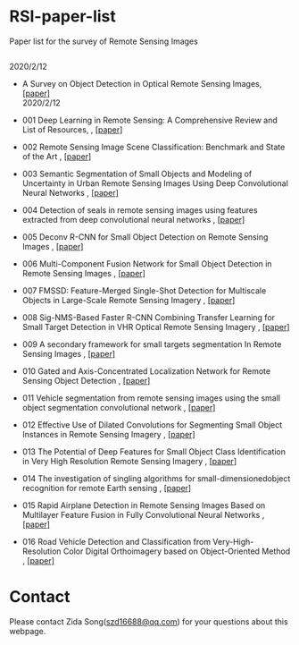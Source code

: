 # RSI-paper-list
Paper list for the survey of Remote Sensing Images

``````````````````````````````

``````````````````````````````
2020/2/12
- A Survey on Object Detection in Optical Remote Sensing Images, [[paper]](https://arxiv.org/vc/arxiv/papers/1603/1603.06201v1.pdf)   
2020/2/12

- 001 Deep Learning in Remote Sensing: A Comprehensive Review and List of Resources,
, [[paper]](https://ieeexplore.ieee.org/document/8113128)  

- 002 Remote Sensing Image Scene Classification: Benchmark and State of the Art
, [[paper]](http://ieeexplore.ieee.org/document/7891544/
)  
- 003 Semantic Segmentation of Small Objects and Modeling of Uncertainty in Urban Remote Sensing Images Using Deep Convolutional Neural Networks
, [[paper]](https://ieeexplore.ieee.org/abstract/document/7789580/
)  
- 004 Detection of seals in remote sensing images using features extracted from deep convolutional neural networks
, [[paper]](https://ieeexplore.ieee.org/document/7326163/
)  
- 005 Deconv R-CNN for Small Object Detection on Remote Sensing Images
, [[paper]](https://ieeexplore.ieee.org/document/8517436
)  
- 006 Multi-Component Fusion Network for Small Object Detection in Remote Sensing Images
, [[paper]](https://ieeexplore.ieee.org/document/8823855
)  
- 007 FMSSD: Feature-Merged Single-Shot Detection for Multiscale Objects in Large-Scale Remote Sensing Imagery
, [[paper]](https://ieeexplore.ieee.org/document/8930933
)  
- 008 Sig-NMS-Based Faster R-CNN Combining Transfer Learning for Small Target Detection in VHR Optical Remote Sensing Imagery
, [[paper]](https://ieeexplore.ieee.org/document/8763909
)  
- 009 A secondary framework for small targets segmentation In Remote Sensing Images
, [[paper]](https://ieeexplore.ieee.org/document/7111562
)  
- 010 Gated and Axis-Concentrated Localization Network for Remote Sensing Object Detection
, [[paper]](https://ieeexplore.ieee.org/document/8827601
)  
- 011 Vehicle segmentation from remote sensing images using the small object segmentation convolutional network
, [[paper]](https://ieeexplore.ieee.org/document/8248485
)  
- 012 Effective Use of Dilated Convolutions for Segmenting Small Object Instances in Remote Sensing Imagery
, [[paper]](https://arxiv.org/ftp/arxiv/papers/1709/1709.00179.pdf
)  
- 013 The Potential of Deep Features for Small Object Class Identification in Very High Resolution Remote Sensing Imagery
, [[paper]](https://link.springer.com/chapter/10.1007%2F978-3-319-59876-5_63
)  
- 014 The investigation of singling algorithms for small-dimensionedobject recognition for remote Earth sensing
, [[paper]](https://ieeexplore.ieee.org/document/565666?arnumber=565666
)  
- 015 Rapid Airplane Detection in Remote Sensing Images Based on Multilayer Feature Fusion in Fully Convolutional Neural Networks
, [[paper]](https://www.mdpi.com/1424-8220/18/7/2335
)  
- 016 Road Vehicle Detection and Classification from Very-High-Resolution Color Digital Orthoimagery based on Object-Oriented Method
, [[paper]](https://ieeexplore.ieee.org/document/4779761
)  

# Contact 
Please contact Zida Song(szd16688@qq.com) for your questions about this webpage.
